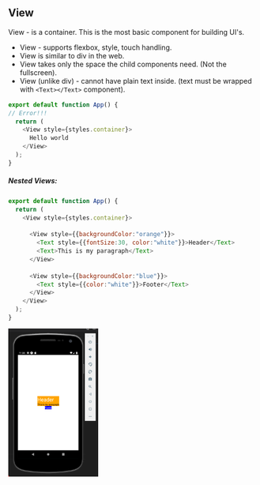
## View

View - is a container. This is the most basic component for building UI's. 
* View - supports flexbox, style, touch handling. 
* View is similar to div in the web. 
* View takes only the space the child components need. (Not the fullscreen). 
* View (unlike div) - cannot have plain text inside. (text must be wrapped with `<Text></Text>` component). 

```js
export default function App() {
// Error!!!
  return (
    <View style={styles.container}>
      Hello world 
    </View>
  );
}
```
##### Nested Views:

```js
export default function App() {
  return (
    <View style={styles.container}>
      
      <View style={{backgroundColor:"orange"}}>
        <Text style={{fontSize:30, color:"white"}}>Header</Text>
        <Text>This is my paragraph</Text>
      </View>

      <View style={{backgroundColor:"blue"}}>
        <Text style={{color:"white"}}>Footer</Text>     
      </View>
    </View>
  );
}
```
<img height=300 src="IMG/1.PNG">